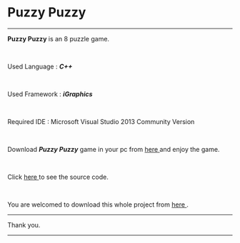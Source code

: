 # Puzzy Puzzy

---

**Puzzy Puzzy** is an 8 puzzle game.

</br>

Used Language : ***C++***

</br> 

Used Framework : ***iGraphics***

</br>

Required IDE : Microsoft Visual Studio 2013 Community Version

</br>

Download ***Puzzy Puzzy*** game in your pc from <a href = "https://drive.google.com/file/d/130bYtypD1mSSvhHfjhPNoDeBNnC6txwq/view?usp=sharing"> here </a> and enjoy the game.

</br>

Click <a href = "https://github.com/shanto-swe029/Puzzy_Puzzy/tree/main/Source%20Code"> here </a> to see the source code.

<br>

You are welcomed to download this whole project from <a href = "https://drive.google.com/file/d/1yJRq-JVqpze-ZLDpLlWl7aAAQ__yFX6y/view?usp=sharing"> here </a>.

---

Thank you.

---
